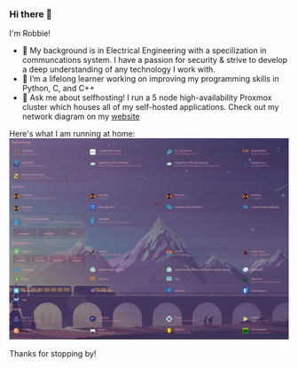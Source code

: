 ### Hi there 👋

I'm Robbie!

- 🔭 My background is in Electrical Engineering with a specilization in communcations system. I have a passion for security & strive to develop a deep understanding of any technology I work with.
- 🌱 I’m a lifelong learner working on improving my programming skills in Python, C, and C++
- 💬 Ask me about selfhosting! I run a 5 node high-availability Proxmox cluster which houses all of my self-hosted applications. Check out my network diagram on my [website](https://litts.me/homelab)

Here's what I am running at home:
![Homelab](homelab.png)

Thanks for stopping by! 

